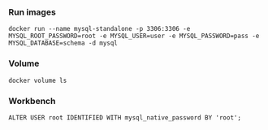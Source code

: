 ### Run images

    docker run --name mysql-standalone -p 3306:3306 -e MYSQL_ROOT_PASSWORD=root -e MYSQL_USER=user -e MYSQL_PASSWORD=pass -e MYSQL_DATABASE=schema -d mysql
    
### Volume

    docker volume ls
    
### Workbench

    ALTER USER root IDENTIFIED WITH mysql_native_password BY 'root';
